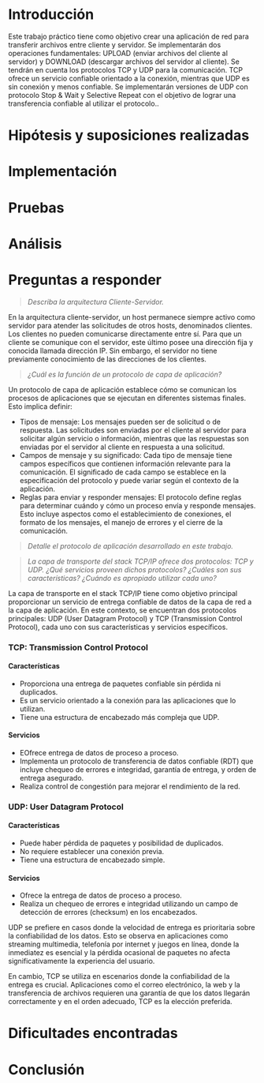 # Introducción

Este trabajo práctico tiene como objetivo crear una aplicación de red para transferir archivos entre cliente y servidor. Se implementarán dos operaciones fundamentales: UPLOAD (enviar archivos del cliente al servidor) y DOWNLOAD (descargar archivos del servidor al cliente). Se tendrán en cuenta los protocolos TCP y UDP para la comunicación. TCP ofrece un servicio confiable orientado a la conexión, mientras que UDP es sin conexión y menos confiable. Se implementarán versiones de UDP con protocolo Stop & Wait y Selective Repeat con el objetivo de lograr una transferencia confiable al utilizar el protocolo..

# Hipótesis y suposiciones realizadas


# Implementación


# Pruebas


# Análisis


# Preguntas a responder

> _Describa la arquitectura Cliente-Servidor._


En la arquitectura cliente-servidor, un host permanece siempre activo como servidor para atender las solicitudes de otros hosts, denominados clientes. Los clientes no pueden comunicarse directamente entre sí. Para que un cliente se comunique con el servidor, este último posee una dirección fija y conocida llamada dirección IP. Sin embargo, el servidor no tiene previamente conocimiento de las direcciones de los clientes.

> _¿Cuál es la función de un protocolo de capa de aplicación?_


Un protocolo de capa de aplicación establece cómo se comunican los procesos de aplicaciones que se ejecutan en diferentes sistemas finales. Esto implica definir:

- Tipos de mensaje: Los mensajes pueden ser de solicitud o de respuesta. Las solicitudes son enviadas por el cliente al servidor para solicitar algún servicio o información, mientras que las respuestas son enviadas por el servidor al cliente en respuesta a una solicitud.
- Campos de mensaje y su significado: Cada tipo de mensaje tiene campos específicos que contienen información relevante para la comunicación. El significado de cada campo se establece en la especificación del protocolo y puede variar según el contexto de la aplicación.
- Reglas para enviar y responder mensajes: El protocolo define reglas para determinar cuándo y cómo un proceso envía y responde mensajes. Esto incluye aspectos como el establecimiento de conexiones, el formato de los mensajes, el manejo de errores y el cierre de la comunicación.

> _Detalle el protocolo de aplicación desarrollado en este trabajo._


> _La capa de transporte del stack TCP/IP ofrece dos protocolos: TCP y UDP. ¿Qué servicios proveen dichos protocolos? ¿Cuáles son sus características? ¿Cuándo es apropiado utilizar cada uno?_

La capa de transporte en el stack TCP/IP tiene como objetivo principal proporcionar un servicio de entrega confiable de datos de la capa de red a la capa de aplicación. En este contexto, se encuentran dos protocolos principales: UDP (User Datagram Protocol) y TCP (Transmission Control Protocol), cada uno con sus características y servicios específicos.

### TCP: Transmission Control Protocol

#### Características

- Proporciona una entrega de paquetes confiable sin pérdida ni duplicados.
- Es un servicio orientado a la conexión para las aplicaciones que lo utilizan.
- Tiene una estructura de encabezado más compleja que UDP.

#### Servicios

- EOfrece entrega de datos de proceso a proceso.
- Implementa un protocolo de transferencia de datos confiable (RDT) que incluye chequeo de errores e integridad, garantía de entrega, y orden de entrega asegurado.
- Realiza control de congestión para mejorar el rendimiento de la red.

### UDP: User Datagram Protocol

#### Características

- Puede haber pérdida de paquetes y posibilidad de duplicados.
- No requiere establecer una conexión previa.
- Tiene una estructura de encabezado simple.

#### Servicios

- Ofrece la entrega de datos de proceso a proceso.
- Realiza un chequeo de errores e integridad utilizando un campo de detección de errores (checksum) en los encabezados.


UDP se prefiere en casos donde la velocidad de entrega es prioritaria sobre la confiabilidad de los datos. Esto se observa en aplicaciones como streaming multimedia, telefonía por internet y juegos en línea, donde la inmediatez es esencial y la pérdida ocasional de paquetes no afecta significativamente la experiencia del usuario.

En cambio, TCP se utiliza en escenarios donde la confiabilidad de la entrega es crucial. Aplicaciones como el correo electrónico, la web y la transferencia de archivos requieren una garantía de que los datos llegarán correctamente y en el orden adecuado, TCP es la elección preferida.

# Dificultades encontradas


# Conclusión

